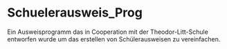 # Schuelerausweis_Prog
Ein Ausweisprogramm das in Cooperation mit der Theodor-Litt-Schule entworfen wurde um das erstellen von Schülerausweisen zu vereinfachen.
